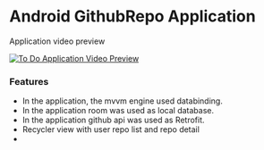 # Android GithubRepo Application

Application video preview

[![To Do Application Video Preview](http://i3.ytimg.com/vi/6gvsa5W6BX4/maxresdefault.jpg)](https://youtu.be/6gvsa5W6BX4 "RMI Fibonacci Java")


### Features

- In the application, the mvvm engine used databinding.
- In the application room was used as local database.
- In the application github api was used as Retrofit.
- Recycler view with user repo list and repo detail 
- 

